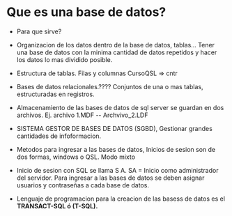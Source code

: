 # Que es una base de datos?
- Para que sirve?
- Organizacion de los datos dentro de la base de datos, tablas... Tener una base de datos con la minima cantidad de datos repetidos y hacer los datos lo mas dividido posible. 
- Estructura de tablas. Filas y columnas 
CursoQSL => cntr
- Bases de datos relacionales.???? Conjuntos de una o mas tablas, estructuradas en registros. 
- Almacenamiento de las bases de datos de sql server se guardan en dos archivos. Ej. archivo 1.MDF -- Archvivo_2.LDF
- SISTEMA GESTOR DE BASES DE DATOS (SGBD), Gestionar grandes cantidades de infoformacion.

- Metodos para ingresar a las bases de datos, Inicios de sesion son de dos formas, windows o QSL. Modo mixto
- Inicio de sesion con SQL se llama S A. SA = Inicio como administrador del servidor. Para ingresar a las bases de datos se deben asignar usuarios y contraseñas a cada base de datos.

- Lenguaje de programacion para la creacion de las basess de datos es el **TRANSACT-SQL ó (T-SQL).**
